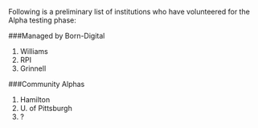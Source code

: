 Following is a preliminary list of institutions who have volunteered for the Alpha testing phase:

###Managed by Born-Digital

1. Williams
2. RPI
3. Grinnell

###Community Alphas

1. Hamilton
2. U. of Pittsburgh
3. ?
